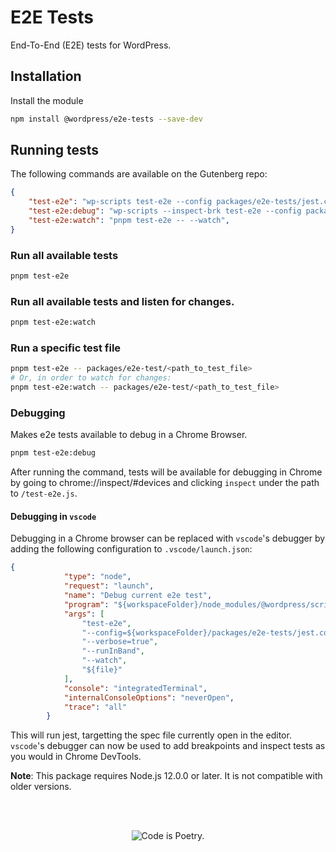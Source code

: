 # E2E Tests

End-To-End (E2E) tests for WordPress.

## Installation

Install the module

```bash
npm install @wordpress/e2e-tests --save-dev
```

## Running tests

The following commands are available on the Gutenberg repo:

```json
{
	"test-e2e": "wp-scripts test-e2e --config packages/e2e-tests/jest.config.js",
	"test-e2e:debug": "wp-scripts --inspect-brk test-e2e --config packages/e2e-tests/jest.config.js --puppeteer-devtools",
	"test-e2e:watch": "pnpm test-e2e -- --watch",
}
```

### Run all available tests
```bash
pnpm test-e2e
```
### Run all available tests and listen for changes.
```bash
pnpm test-e2e:watch
```

### Run a specific test file
```bash
pnpm test-e2e -- packages/e2e-test/<path_to_test_file>
# Or, in order to watch for changes:
pnpm test-e2e:watch -- packages/e2e-test/<path_to_test_file>
```
### Debugging

Makes e2e tests available to debug in a Chrome Browser.
```bash
pnpm test-e2e:debug
```
After running the command, tests will be available for debugging in Chrome by going to chrome://inspect/#devices and clicking `inspect` under the path to `/test-e2e.js`.

#### Debugging in `vscode`

Debugging in a Chrome browser can be replaced with `vscode`'s debugger by adding the following configuration to `.vscode/launch.json`:

```json
{
			"type": "node",
			"request": "launch",
			"name": "Debug current e2e test",
			"program": "${workspaceFolder}/node_modules/@wordpress/scripts/bin/wp-scripts.js",
			"args": [
				"test-e2e",
				"--config=${workspaceFolder}/packages/e2e-tests/jest.config.js",
				"--verbose=true",
				"--runInBand",
				"--watch",
				"${file}"
			],
			"console": "integratedTerminal",
			"internalConsoleOptions": "neverOpen",
			"trace": "all"
		}
```

This will run jest, targetting the spec file currently open in the editor. `vscode`'s debugger can now be used to add breakpoints and inspect tests as you would in Chrome DevTools.


**Note**: This package requires Node.js 12.0.0 or later. It is not compatible with older versions.

<br/><br/><p align="center"><img src="https://s.w.org/style/images/codeispoetry.png?1" alt="Code is Poetry." /></p>
